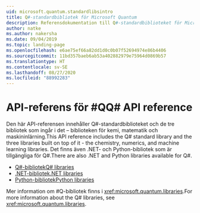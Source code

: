 ```yaml
---
uid: microsoft.quantum.standardlibsintro
title: Q#-standardbibliotek för Microsoft Quantum
description: Referensdokumentation till Q#-standardbiblioteket för Microsoft Quantum
author: natke
ms.author: nakersha
ms.date: 09/04/2019
ms.topic: landing-page
ms.openlocfilehash: e6ae75ef66a82dd1d0c0b07f52694974e86b4406
ms.sourcegitcommit: 11bd357baeb6ab53a402882979e75964d0869b57
ms.translationtype: HT
ms.contentlocale: sv-SE
ms.lasthandoff: 08/27/2020
ms.locfileid: "88992283"
---
```

# <a name="q-api-reference"></a><span data-ttu-id="68488-103">API-referens för #Q</span><span class="sxs-lookup"><span data-stu-id="68488-103">Q# API reference</span></span> #

<span data-ttu-id="68488-104">Den här API-referensen innehåller Q#-standardbiblioteket och de tre bibliotek som ingår i det – biblioteken för kemi, matematik och maskininlärning.</span><span class="sxs-lookup"><span data-stu-id="68488-104">This API reference includes the Q# standard library and the three libraries built on top of it - the chemistry, numerics, and machine learning libraries.</span></span> <span data-ttu-id="68488-105">Det finns även .NET- och Python-bibliotek som är tillgängliga för Q#.</span><span class="sxs-lookup"><span data-stu-id="68488-105">There are also .NET and Python libraries available for Q#.</span></span>

- [<span data-ttu-id="68488-106">Q#-bibliotek</span><span class="sxs-lookup"><span data-stu-id="68488-106">Q# libraries</span></span>](xref:microsoft.quantum.qsharplibintro)
- [<span data-ttu-id="68488-107">.NET-bibliotek</span><span class="sxs-lookup"><span data-stu-id="68488-107">.NET libraries</span></span>](xref:microsoft.quantum.dotnetlibsintro)
- [<span data-ttu-id="68488-108">Python-bibliotek</span><span class="sxs-lookup"><span data-stu-id="68488-108">Python libraries</span></span>](https://docs.microsoft.com/python/qsharp-core/qsharp)

<span data-ttu-id="68488-109">Mer information om #Q-bibliotek finns i <xref:microsoft.quantum.libraries>.</span><span class="sxs-lookup"><span data-stu-id="68488-109">For more information about the Q# libraries, see <xref:microsoft.quantum.libraries>.</span></span>
